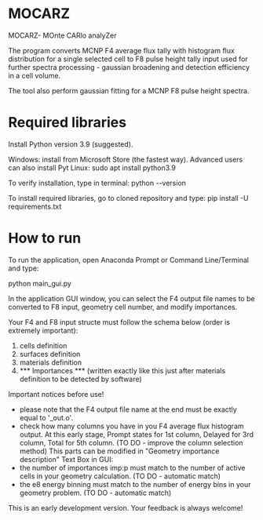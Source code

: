 # MOCARZ
MOCARZ- MOnte CARlo analyZer

The program converts MCNP F4 average flux tally with histogram flux distribution for a single selected cell to F8 pulse height tally input used for further spectra processing - gaussian broadening and detection efficiency in a cell volume.

The tool also perform gaussian fitting for a MCNP F8 pulse height spectra.


# Required libraries
Install Python version 3.9 (suggested).

Windows: install from Microsoft Store (the fastest way). Advanced users can also install Pyt
Linux: sudo apt install python3.9

To verify installation, type in terminal: python --version

To install required libraries, go to cloned repository and type:
pip install -U requirements.txt


# How to run
To run the application, open Anaconda Prompt or Command Line/Terminal and type:

python main_gui.py

In the application GUI window, you can select the F4 output file names to be converted to F8 input, geometry cell number, and modify importances. 

Your F4 and F8 input structe must follow the schema below (order is extremely important):
1. cells definition
2. surfaces definition
3. materials definition
4. *** Importances ***  (written exactly like this just after materials definition to be detected by software)



Important notices before use!

- please note that the F4 output file name at the end must be exactly equal to '_out.o'.
- check how many columns you have in you F4 average flux histogram output. At this early stage, Prompt states for 1st column, Delayed for 3rd column, Total for 5th column. (TO DO - improve the column selection method)
This parts can be modified in "Geometry importance description" Text Box in GUI:
- the number of importances imp:p must match to the number of active cells in your geometry calculation. (TO DO - automatic match)
- the e8 energy binning must match to the number of energy bins in your geometry problem. (TO DO - automatic match)


This is an early development version.
Your feedback is always welcome!
